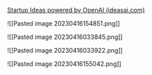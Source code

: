 [Startup Ideas powered by OpenAI (ideasai.com)](https://ideasai.com/)

![[Pasted image 20230416154851.png]]

![[Pasted image 20230416033845.png]]

![[Pasted image 20230416033922.png]]

![[Pasted image 20230416155042.png]]